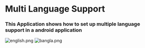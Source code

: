 # Multi Language Support #

### This Application shows how to set up multiple language support in a android application ###

![english.png](https://bitbucket.org/repo/M4Mgx7/images/2111739505-english.png)
![bangla.png](https://bitbucket.org/repo/M4Mgx7/images/2369614146-bangla.png)